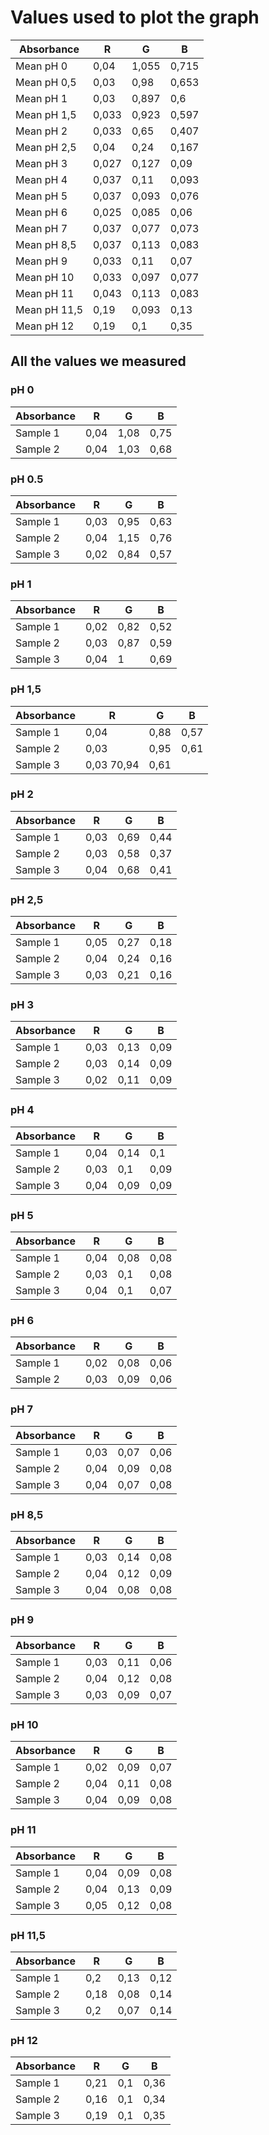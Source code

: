 # Values used to plot the graph

| Absorbance   | R     | G     | B     |
| ------------ | ----- | ----- | ----- |
| Mean pH 0    | 0,04  | 1,055 | 0,715 |
| Mean pH 0,5  | 0,03  | 0,98  | 0,653 |
| Mean pH 1    | 0,03  | 0,897 | 0,6   |
| Mean pH 1,5  | 0,033 | 0,923 | 0,597 |
| Mean pH 2    | 0,033 | 0,65  | 0,407 |
| Mean pH 2,5  | 0,04  | 0,24  | 0,167 |
| Mean pH 3    | 0,027 | 0,127 | 0,09  |
| Mean pH 4    | 0,037 | 0,11  | 0,093 |
| Mean pH 5    | 0,037 | 0,093 | 0,076 |
| Mean pH 6    | 0,025 | 0,085 | 0,06  |
| Mean pH 7    | 0,037 | 0,077 | 0,073 |
| Mean pH 8,5  | 0,037 | 0,113 | 0,083 |
| Mean pH 9    | 0,033 | 0,11  | 0,07  |
| Mean pH 10   | 0,033 | 0,097 | 0,077 |
| Mean pH 11   | 0,043 | 0,113 | 0,083 |
| Mean pH 11,5 | 0,19  | 0,093 | 0,13  |
| Mean pH 12   | 0,19  | 0,1   | 0,35  |

## All the values we measured

### pH 0

| Absorbance | R    | G    | B    |
| ---------- | ---- | ---- | ---- |
| Sample 1   | 0,04 | 1,08 | 0,75 |
| Sample 2   | 0,04 | 1,03 | 0,68 |

### pH 0.5

| Absorbance | R    | G    | B    |
| ---------- | ---- | ---- | ---- |
| Sample 1   | 0,03 | 0,95 | 0,63 |
| Sample 2   | 0,04 | 1,15 | 0,76 |
| Sample 3   | 0,02 | 0,84 | 0,57 |

### pH 1

| Absorbance | R    | G    | B    |
| ---------- | ---- | ---- | ---- |
| Sample 1   | 0,02 | 0,82 | 0,52 |
| Sample 2   | 0,03 | 0,87 | 0,59 |
| Sample 3   | 0,04 | 1    | 0,69 |

### pH 1,5

| Absorbance | R          | G    | B    |
| ---------- | ---------- | ---- | ---- |
| Sample 1   | 0,04       | 0,88 | 0,57 |
| Sample 2   | 0,03       | 0,95 | 0,61 |
| Sample 3   | 0,03 70,94 | 0,61 |

### pH 2

| Absorbance | R    | G    | B    |
| ---------- | ---- | ---- | ---- |
| Sample 1   | 0,03 | 0,69 | 0,44 |
| Sample 2   | 0,03 | 0,58 | 0,37 |
| Sample 3   | 0,04 | 0,68 | 0,41 |

### pH 2,5

| Absorbance | R    | G    | B    |
| ---------- | ---- | ---- | ---- |
| Sample 1   | 0,05 | 0,27 | 0,18 |
| Sample 2   | 0,04 | 0,24 | 0,16 |
| Sample 3   | 0,03 | 0,21 | 0,16 |

### pH 3

| Absorbance | R    | G    | B    |
| ---------- | ---- | ---- | ---- |
| Sample 1   | 0,03 | 0,13 | 0,09 |
| Sample 2   | 0,03 | 0,14 | 0,09 |
| Sample 3   | 0,02 | 0,11 | 0,09 |

### pH 4

| Absorbance | R    | G    | B    |
| ---------- | ---- | ---- | ---- |
| Sample 1   | 0,04 | 0,14 | 0,1  |
| Sample 2   | 0,03 | 0,1  | 0,09 |
| Sample 3   | 0,04 | 0,09 | 0,09 |

### pH 5

| Absorbance | R    | G    | B    |
| ---------- | ---- | ---- | ---- |
| Sample 1   | 0,04 | 0,08 | 0,08 |
| Sample 2   | 0,03 | 0,1  | 0,08 |
| Sample 3   | 0,04 | 0,1  | 0,07 |

### pH 6

| Absorbance | R    | G    | B    |
| ---------- | ---- | ---- | ---- |
| Sample 1   | 0,02 | 0,08 | 0,06 |
| Sample 2   | 0,03 | 0,09 | 0,06 |

### pH 7

| Absorbance | R    | G    | B    |
| ---------- | ---- | ---- | ---- |
| Sample 1   | 0,03 | 0,07 | 0,06 |
| Sample 2   | 0,04 | 0,09 | 0,08 |
| Sample 3   | 0,04 | 0,07 | 0,08 |

### pH 8,5

| Absorbance | R    | G    | B    |
| ---------- | ---- | ---- | ---- |
| Sample 1   | 0,03 | 0,14 | 0,08 |
| Sample 2   | 0,04 | 0,12 | 0,09 |
| Sample 3   | 0,04 | 0,08 | 0,08 |

### pH 9

| Absorbance | R    | G    | B    |
| ---------- | ---- | ---- | ---- |
| Sample 1   | 0,03 | 0,11 | 0,06 |
| Sample 2   | 0,04 | 0,12 | 0,08 |
| Sample 3   | 0,03 | 0,09 | 0,07 |

### pH 10

| Absorbance | R    | G    | B    |
| ---------- | ---- | ---- | ---- |
| Sample 1   | 0,02 | 0,09 | 0,07 |
| Sample 2   | 0,04 | 0,11 | 0,08 |
| Sample 3   | 0,04 | 0,09 | 0,08 |

### pH 11

| Absorbance | R    | G    | B    |
| ---------- | ---- | ---- | ---- |
| Sample 1   | 0,04 | 0,09 | 0,08 |
| Sample 2   | 0,04 | 0,13 | 0,09 |
| Sample 3   | 0,05 | 0,12 | 0,08 |

### pH 11,5

| Absorbance | R    | G    | B    |
| ---------- | ---- | ---- | ---- |
| Sample 1   | 0,2  | 0,13 | 0,12 |
| Sample 2   | 0,18 | 0,08 | 0,14 |
| Sample 3   | 0,2  | 0,07 | 0,14 |

### pH 12

| Absorbance | R    | G   | B    |
| ---------- | ---- | --- | ---- |
| Sample 1   | 0,21 | 0,1 | 0,36 |
| Sample 2   | 0,16 | 0,1 | 0,34 |
| Sample 3   | 0,19 | 0,1 | 0,35 |
